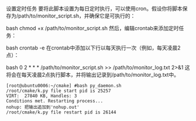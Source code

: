 设置定时任务
要将此脚本设置为每日定时执行，可以使用cron。假设你将脚本保存为/path/to/monitor_script.sh，并确保它是可执行的：

bash
chmod +x /path/to/monitor_script.sh
然后，编辑crontab来添加定时任务：

bash
crontab -e
在crontab中添加以下行以每天执行一次（例如，每天凌晨2点）：

bash
0 2 * * * /path/to/monitor_script.sh >> /path/to/monitor_log.txt 2>&1
这将会在每天凌晨2点执行脚本，并将输出记录到/path/to/monitor_log.txt中。

```
[root@ubuntu0006:~/cmake] #bash py_daemon.sh
/root/cmake/k.py file start pid is 25257
VIRT:  27840 KB, Handles: 3
Conditions met. Restarting process...
nohup: 把输出追加到'nohup.out'
/root/cmake/k.py file restart pid is 26144
```